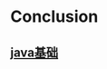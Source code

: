 # Conclusion
## [java基础](https://github.com/wangjiapu/Conclusion/blob/master/Java%E5%9F%BA%E7%A1%80/OutLine) 
